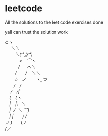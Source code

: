# leetcode

All the solutions to the leet code exercises done

yall can trust the solution work

⊂_ヽ     
　 ＼＼  
　　 ＼( ͡° ͜ʖ ͡°)   
　　　 >　⌒ヽ    
　　　/ 　 へ＼    
　　 /　　/　＼＼   
　　 ﾚ　ノ　　 ヽ_つ   
　　/　/      
　 /　/|     
　(　(ヽ    
　|　|、＼     
　| 丿 ＼ ⌒)        
　| |　　) /      
ノ )　　Lﾉ     
(_／    


